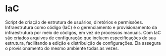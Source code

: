 # IaC
Script de criação de estrutura de usuários, diretórios e permissões.
Infraestrutura como código (IaC) é o gerenciamento e  provisionamento da infraestrutura por meio de códigos, em vez de processos manuais.
Com IaC são criados arquivos de configuração que incluem especificações de sua estrutura, facilitando a edição e distribuição de configurações.
Ela assegura o provisionamento do mesmo ambiente todas as vezes.
